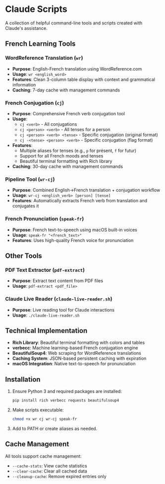 # Claude Scripts

A collection of helpful command-line tools and scripts created with Claude's assistance.

## French Learning Tools

### WordReference Translation (`wr`)
- **Purpose**: English-French translation using WordReference.com
- **Usage**: `wr <english_word>`
- **Features**: Clean 3-column table display with context and grammatical information
- **Caching**: 7-day cache with management commands

### French Conjugation (`cj`)
- **Purpose**: Comprehensive French verb conjugation tool
- **Usage**: 
  - `cj <verb>` - All conjugations
  - `cj <person> <verb>` - All tenses for a person
  - `cj <person> <verb> <tense>` - Specific conjugation (original format)
  - `cj -<tense> <person> <verb>` - Specific conjugation (flag format)
- **Features**: 
  - Multiple aliases for tenses (e.g., `p` for présent, `f` for futur)
  - Support for all French moods and tenses
  - Beautiful terminal formatting with Rich library
- **Caching**: 30-day cache with management commands

### Pipeline Tool (`wr-cj`)
- **Purpose**: Combined English→French translation + conjugation workflow
- **Usage**: `wr-cj <english_verb> [person] [tense]`
- **Features**: Automatically extracts French verb from translation and conjugates it

### French Pronunciation (`speak-fr`)
- **Purpose**: French text-to-speech using macOS built-in voices
- **Usage**: `speak-fr "<french_text>"`
- **Features**: Uses high-quality French voice for pronunciation

## Other Tools

### PDF Text Extractor (`pdf-extract`)
- **Purpose**: Extract text content from PDF files
- **Usage**: `pdf-extract <pdf_file>`

### Claude Live Reader (`claude-live-reader.sh`)
- **Purpose**: Live reading tool for Claude interactions
- **Usage**: `./claude-live-reader.sh`

## Technical Implementation

- **Rich Library**: Beautiful terminal formatting with colors and tables
- **verbecc**: Machine learning-based French conjugation engine
- **BeautifulSoup4**: Web scraping for WordReference translations
- **Caching System**: JSON-based persistent caching with expiration
- **macOS Integration**: Native text-to-speech for pronunciation

## Installation

1. Ensure Python 3 and required packages are installed:
   ```bash
   pip install rich verbecc requests beautifulsoup4
   ```

2. Make scripts executable:
   ```bash
   chmod +x wr cj wr-cj speak-fr
   ```

3. Add to PATH or create aliases as needed.

## Cache Management

All tools support cache management:
- `--cache-stats`: View cache statistics
- `--clear-cache`: Clear all cached data
- `--cleanup-cache`: Remove expired entries only